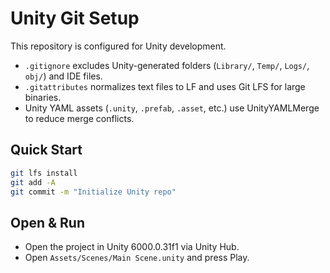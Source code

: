 # Unity Git Setup

This repository is configured for Unity development.

- `.gitignore` excludes Unity-generated folders (`Library/`, `Temp/`, `Logs/`, `obj/`) and IDE files.
- `.gitattributes` normalizes text files to LF and uses Git LFS for large binaries.
- Unity YAML assets (`.unity`, `.prefab`, `.asset`, etc.) use UnityYAMLMerge to reduce merge conflicts.

## Quick Start
```bash
git lfs install
git add -A
git commit -m "Initialize Unity repo"
```

## Open & Run
- Open the project in Unity 6000.0.31f1 via Unity Hub.
- Open `Assets/Scenes/Main Scene.unity` and press Play.


